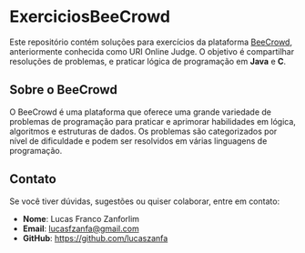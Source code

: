 # ExerciciosBeeCrowd

Este repositório contém soluções para exercícios da plataforma [BeeCrowd](https://www.beecrowd.com.br/), anteriormente conhecida como URI Online Judge. O objetivo é compartilhar resoluções de problemas, e praticar lógica de programação em **Java** e **C**.

## Sobre o BeeCrowd

O BeeCrowd é uma plataforma que oferece uma grande variedade de problemas de programação para praticar e aprimorar habilidades em lógica, algoritmos e estruturas de dados. Os problemas são categorizados por nível de dificuldade e podem ser resolvidos em várias linguagens de programação.

## Contato

Se você tiver dúvidas, sugestões ou quiser colaborar, entre em contato:

- **Nome**: Lucas Franco Zanforlim
- **Email**: lucasfzanfa@gmail.com
- **GitHub**: https://github.com/lucaszanfa
